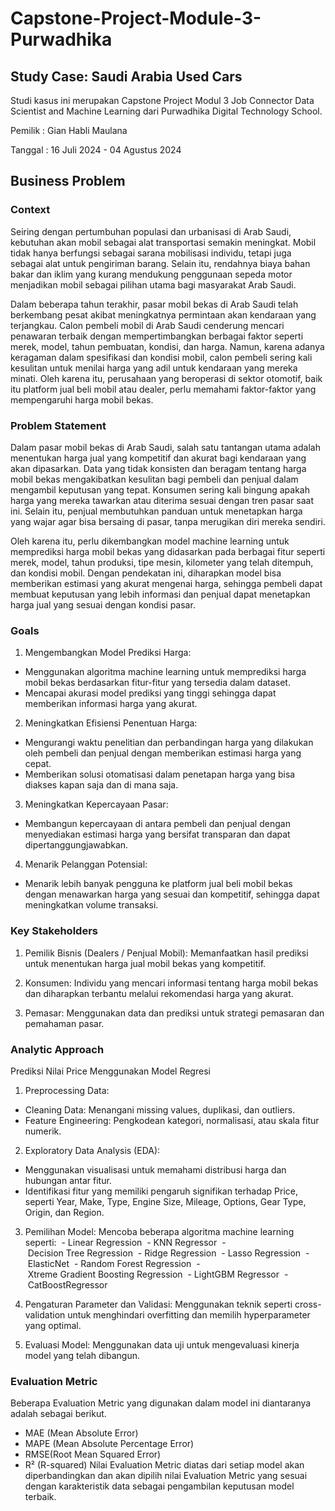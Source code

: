 # Capstone-Project-Module-3-Purwadhika

## Study Case: Saudi Arabia Used Cars
Studi kasus ini merupakan Capstone Project Modul 3 Job Connector Data Scientist and Machine Learning dari Purwadhika Digital Technology School.

Pemilik : Gian Habli Maulana

Tanggal : 16 Juli 2024 - 04 Agustus 2024

## Business Problem
### Context
Seiring dengan pertumbuhan populasi dan urbanisasi di Arab Saudi, kebutuhan akan mobil sebagai alat transportasi semakin meningkat. Mobil tidak hanya berfungsi sebagai sarana mobilisasi individu, tetapi juga sebagai alat untuk pengiriman barang. Selain itu, rendahnya biaya bahan bakar dan iklim yang kurang mendukung penggunaan sepeda motor menjadikan mobil sebagai pilihan utama bagi masyarakat Arab Saudi.

Dalam beberapa tahun terakhir, pasar mobil bekas di Arab Saudi telah berkembang pesat akibat meningkatnya permintaan akan kendaraan yang terjangkau. Calon pembeli mobil di Arab Saudi cenderung mencari penawaran terbaik dengan mempertimbangkan berbagai faktor seperti merek, model, tahun pembuatan, kondisi, dan harga. Namun, karena adanya keragaman dalam spesifikasi dan kondisi mobil, calon pembeli sering kali kesulitan untuk menilai harga yang adil untuk kendaraan yang mereka minati. Oleh karena itu, perusahaan yang beroperasi di sektor otomotif, baik itu platform jual beli mobil atau dealer, perlu memahami faktor-faktor yang mempengaruhi harga mobil bekas.

### Problem Statement
Dalam pasar mobil bekas di Arab Saudi, salah satu tantangan utama adalah menentukan harga jual yang kompetitif dan akurat bagi kendaraan yang akan dipasarkan. Data yang tidak konsisten dan beragam tentang harga mobil bekas mengakibatkan kesulitan bagi pembeli dan penjual dalam mengambil keputusan yang tepat. Konsumen sering kali bingung apakah harga yang mereka tawarkan atau diterima sesuai dengan tren pasar saat ini. Selain itu, penjual membutuhkan panduan untuk menetapkan harga yang wajar agar bisa bersaing di pasar, tanpa merugikan diri mereka sendiri.

Oleh karena itu, perlu dikembangkan model machine learning untuk memprediksi harga mobil bekas yang didasarkan pada berbagai fitur seperti merek, model, tahun produksi, tipe mesin, kilometer yang telah ditempuh, dan kondisi mobil. Dengan pendekatan ini, diharapkan model bisa memberikan estimasi yang akurat mengenai harga, sehingga pembeli dapat membuat keputusan yang lebih informasi dan penjual dapat menetapkan harga jual yang sesuai dengan kondisi pasar.

### Goals
1. Mengembangkan Model Prediksi Harga:
- Menggunakan algoritma machine learning untuk memprediksi harga mobil bekas berdasarkan fitur-fitur yang tersedia dalam dataset.
- Mencapai akurasi model prediksi yang tinggi sehingga dapat memberikan informasi harga yang akurat.

2. Meningkatkan Efisiensi Penentuan Harga:
- Mengurangi waktu penelitian dan perbandingan harga yang dilakukan oleh pembeli dan penjual dengan memberikan estimasi harga yang cepat.
- Memberikan solusi otomatisasi dalam penetapan harga yang bisa diakses kapan saja dan di mana saja.

3. Meningkatkan Kepercayaan Pasar:
- Membangun kepercayaan di antara pembeli dan penjual dengan menyediakan estimasi harga yang bersifat transparan dan dapat dipertanggungjawabkan.

4. Menarik Pelanggan Potensial:
- Menarik lebih banyak pengguna ke platform jual beli mobil bekas dengan menawarkan harga yang sesuai dan kompetitif, sehingga dapat meningkatkan volume transaksi.

### Key Stakeholders
1. Pemilik Bisnis (Dealers / Penjual Mobil):
Memanfaatkan hasil prediksi untuk menentukan harga jual mobil bekas yang kompetitif.

2. Konsumen:
Individu yang mencari informasi tentang harga mobil bekas dan diharapkan terbantu melalui rekomendasi harga yang akurat.

3. Pemasar:
Menggunakan data dan prediksi untuk strategi pemasaran dan pemahaman pasar.

### Analytic Approach
Prediksi Nilai Price Menggunakan Model Regresi

1. Preprocessing Data:
- Cleaning Data: Menangani missing values, duplikasi, dan outliers.
- Feature Engineering: Pengkodean kategori, normalisasi, atau skala fitur numerik.

2. Exploratory Data Analysis (EDA):
- Menggunakan visualisasi untuk memahami distribusi harga dan hubungan antar fitur.
- Identifikasi fitur yang memiliki pengaruh signifikan terhadap Price, seperti Year, Make, Type, Engine Size, Mileage, Options, Gear Type, Origin, dan Region.

3. Pemilihan Model:
Mencoba beberapa algoritma machine learning seperti:
 - Linear Regression
 - KNN Regressor
 - Decision Tree Regression
 - Ridge Regression
 - Lasso Regression
 - ElasticNet
 - Random Forest Regression
 - Xtreme Gradient Boosting Regression
 - LightGBM Regressor
 - CatBoostRegressor

4. Pengaturan Parameter dan Validasi:
Menggunakan teknik seperti cross-validation untuk menghindari overfitting dan memilih hyperparameter yang optimal.

5. Evaluasi Model:
Menggunakan data uji untuk mengevaluasi kinerja model yang telah dibangun.

### Evaluation Metric
Beberapa Evaluation Metric yang digunakan dalam model ini diantaranya adalah sebagai berikut.
- MAE (Mean Absolute Error)
- MAPE (Mean Absolute Percentage Error)
- RMSE(Root Mean Squared Error)
- R² (R-squared)
Nilai Evaluation Metric diatas dari setiap model akan diperbandingkan dan akan dipilih nilai Evaluation Metric yang sesuai dengan karakteristik data sebagai pengambilan keputusan model terbaik.
